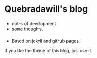 Quebradawill's blog
=====

### 
- notes of development
- some thoughts.

### 
- Based on jekyll and github pages.

If you like the theme of this blog, just use it.
